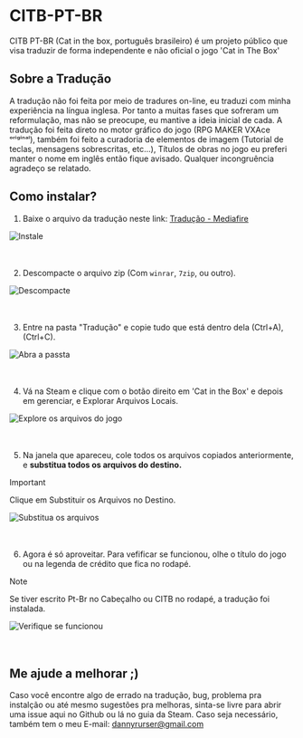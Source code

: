 # CITB-PT-BR
CITB PT-BR (Cat in the box, português brasileiro) é um projeto público que visa traduzir de forma independente e não oficial o jogo 'Cat in The Box'


## Sobre a Tradução
A tradução não foi feita por meio de tradures on-line, eu traduzi com minha experiência na língua inglesa. 
Por tanto a muitas fases que sofreram um reformulação, mas não se preocupe, eu mantive a ideia inicial de cada.
A tradução foi feita direto no motor gráfico do jogo (RPG MAKER VXAce ᵒʳⁱᵍⁱⁿᵃˡ), também foi feito a curadoria de 
elementos de imagem (Tutorial de teclas, mensagens sobrescritas, etc...), Títulos de obras no jogo eu preferi
manter o nome em inglês então fique avisado. Qualquer incongruência agradeço se relatado.

## Como instalar?
1. Baixe o arquivo da tradução neste link: [Tradução - Mediafire](https://www.mediafire.com/file/gc3grb3hpjpi2c4/Tradu%25C3%25A7%25C3%25A3o.zip/file)

![Instale](https://github.com/user-attachments/assets/958eca8e-861b-4dd5-a1eb-fa2b3b47d689)

ㅤ
ㅤ

2. Descompacte o arquivo zip (Com `winrar`, `7zip`, ou outro).

![Descompacte](https://github.com/user-attachments/assets/d6005e1c-fe77-4902-8be3-bfcc4ab03954)

ㅤ
ㅤ

3. Entre na pasta "Tradução" e copie tudo que está dentro dela (Ctrl+A),(Ctrl+C).

![Abra a passta](https://github.com/user-attachments/assets/9d947a47-6b23-4e2c-aa04-7feb06e4b146)

ㅤ
ㅤ

4. Vá na Steam e clique com o botão direito em 'Cat in the Box' e depois em gerenciar, e Explorar Arquivos Locais.

![Explore os arquivos do jogo](https://github.com/user-attachments/assets/d1090f1c-42f0-454e-8b31-efab598c980e)

ㅤ
ㅤ

5. Na janela que apareceu, cole todos os arquivos copiados anteriormente, e **substitua todos os arquivos do destino.**

> [!IMPORTANT]
> Clique em Substituir os Arquivos no Destino.

![Substitua os arquivos](https://github.com/user-attachments/assets/cd51b155-5159-412e-adc4-e95aa9101605)

ㅤ
ㅤ

6. Agora é só aproveitar. Para vefificar se funcionou, olhe o título do jogo ou na legenda de crédito que fica no rodapé.

> [!NOTE]
> Se tiver escrito Pt-Br no Cabeçalho ou CITB no rodapé, a tradução foi instalada.

![Verifique se funcionou](https://github.com/user-attachments/assets/8f9be83c-6aa4-4b5d-9ccc-8d0ebcc2d112)

ㅤ

## Me ajude a melhorar ;)
Caso você encontre algo de errado na tradução, bug, problema pra instalção ou até mesmo sugestões pra melhoras,
sinta-se livre para abrir uma issue aqui no Github ou lá no guia da Steam. Caso seja necessário, também tem o meu
E-mail: dannyrurser@gmail.com
